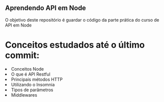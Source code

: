 <h2>Aprendendo API em Node</h2>

<p>O objetivo deste repositório é guardar o código da parte prática do curso de API em Node</p>

<h1>Conceitos estudados até o último commit:</h1>
  
  <li>Conceitos Node</li>
  <li>O que é API Restful</li>
  <li>Principais métodos HTTP</li>
  <li>Utilizando o Insomnia</li>
  <li>Tipos de parâmetros</li>
  <li>Middlewares</li>
  
